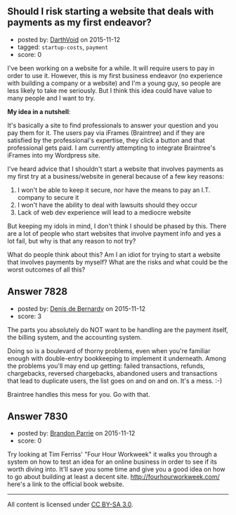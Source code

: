 ## Should I risk starting a website that deals with payments as my first endeavor?

- posted by: [DarthVoid](https://stackexchange.com/users/5555544/darthvoid) on 2015-11-12
- tagged: `startup-costs`, `payment`
- score: 0

I've been working on a website for a while. It will require users to pay in order to use it. However, this is my first business endeavor (no experience with building a company or a website) and I'm a young guy, so people are less likely to take me seriously. But I think this idea could have value to many people and I want to try. 

**My idea in a nutshell**:

It's basically a site to find professionals to answer your question and you pay them for it. The users pay via iFrames (Braintree) and if they are satisfied by the professional's expertise, they click a button and that professional gets paid. I am currently attempting to integrate Braintree's iFrames into my Wordpress site.

I've heard advice that I shouldn't start a website that involves payments as my first try at a business/website in general because of a few key reasons:

 1. I won't be able to keep it secure, nor have the means to pay an I.T. company to secure it
 2. I won't have the ability to deal with lawsuits should they occur
 3. Lack of web dev experience will lead to a mediocre website

But keeping my idols in mind, I don't think I should be phased by this. There are a lot of people who start websites that involve payment info and yes a lot fail, but why is that any reason to not try?

What do people think about this? Am I an idiot for trying to start a website that involves payments by myself? What are the risks and what could be the worst outcomes of all this? 


## Answer 7828

- posted by: [Denis de Bernardy](https://stackexchange.com/users/182468/denis-de-bernardy) on 2015-11-12
- score: 3

The parts you absolutely do NOT want to be handling are the payment itself, the billing system, and the accounting system.

Doing so is a boulevard of thorny problems, even when you're familiar enough with double-entry bookkeeping to implement it underneath. Among the problems you'll may end up getting: failed transactions, refunds, chargebacks, reversed chargebacks, abandoned users and transactions that lead to duplicate users, the list goes on and on and on. It's a mess. :-)

Braintree handles this mess for you. Go with that.



## Answer 7830

- posted by: [Brandon Parrie](https://stackexchange.com/users/7273564/brandon-parrie) on 2015-11-12
- score: 0

Try looking at Tim Ferriss' "Four Hour Workweek" it walks you through a system on how to test an idea for an online business in order to see if its worth diving into. It'll save you some time and give you a good idea on how to go about building at least a decent site.
http://fourhourworkweek.com/  here's a link to the official book website.



---

All content is licensed under [CC BY-SA 3.0](https://creativecommons.org/licenses/by-sa/3.0/).
